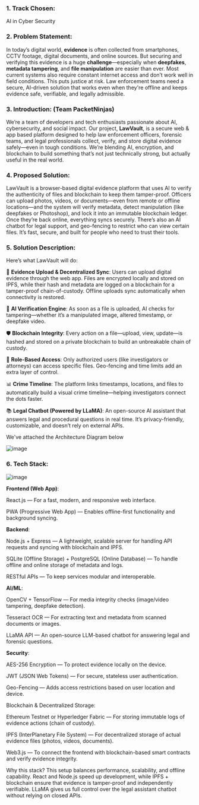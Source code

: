 ### 1. Track Chosen:
AI in Cyber Security
### 2. Problem Statement:
In today’s digital world, **evidence** is often collected from smartphones, CCTV footage, digital documents, and online sources. But securing and verifying this evidence is a huge **challenge**—especially when **deepfakes**, **metadata tampering**, and **file manipulation** are easier than ever. Most current systems also require constant internet access and don’t work well in field conditions. This puts justice at risk. Law enforcement teams need a secure, AI-driven solution that works even when they're offline and keeps evidence safe, verifiable, and legally admissible.

### 3. Introduction: (Team PacketNinjas)
We’re a team of developers and tech enthusiasts passionate about AI, cybersecurity, and social impact. Our project, **LawVault**, is a secure web & app based platform designed to help law enforcement officers, forensic teams, and legal professionals collect, verify, and store digital evidence safely—even in tough conditions. We’re blending AI, encryption, and blockchain to build something that’s not just technically strong, but actually useful in the real world.

### 4. Proposed Solution:
LawVault is a browser-based digital evidence platform that uses AI to verify the authenticity of files and blockchain to keep them tamper-proof. Officers can upload photos, videos, or documents—even from remote or offline locations—and the system will verify metadata, detect manipulation (like deepfakes or Photoshop), and lock it into an immutable blockchain ledger. Once they’re back online, everything syncs securely. There’s also an AI chatbot for legal support, and geo-fencing to restrict who can view certain files. It’s fast, secure, and built for people who need to trust their tools.


### 5. Solution Description:
Here’s what LawVault will do:

📁 **Evidence Upload & Decentralized Sync**: Users can upload digital evidence through the web app. Files are encrypted locally and stored on IPFS, while their hash and metadata are logged on a blockchain for a tamper-proof chain-of-custody. Offline uploads sync automatically when connectivity is restored.

🧠 **AI Verification Engine**: As soon as a file is uploaded, AI checks for tampering—whether it’s a manipulated image, altered timestamp, or deepfake video.

🛡️ **Blockchain Integrity**: Every action on a file—upload, view, update—is hashed and stored on a private blockchain to build an unbreakable chain of custody.

🔐 **Role-Based Access**: Only authorized users (like investigators or attorneys) can access specific files. Geo-fencing and time limits add an extra layer of control.

📊 **Crime Timeline**: The platform links timestamps, locations, and files to automatically build a visual crime timeline—helping investigators connect the dots faster.

📚 **Legal Chatbot (Powered by LLaMA)**: An open-source AI assistant that answers legal and procedural questions in real time. It’s privacy-friendly, customizable, and doesn’t rely on external APIs.

We've attached the Architecture Diagram below

![image](http://bit.ly/44lrO9V)

### 6. Tech Stack:
![image](https://bit.ly/4jXiSvR)

**Frontend (Web App)**:

React.js — For a fast, modern, and responsive web interface.

PWA (Progressive Web App) — Enables offline-first functionality and background syncing.

**Backend**:

Node.js + Express — A lightweight, scalable server for handling API requests and syncing with blockchain and IPFS.

SQLite (Offline Storage) + PostgreSQL (Online Database) — To handle offline and online storage of metadata and logs.

RESTful APIs — To keep services modular and interoperable.

**AI/ML**:

OpenCV + TensorFlow — For media integrity checks (image/video tampering, deepfake detection).

Tesseract OCR — For extracting text and metadata from scanned documents or images.

LLaMA API — An open-source LLM-based chatbot for answering legal and forensic questions.

**Security**:

AES-256 Encryption — To protect evidence locally on the device.

JWT (JSON Web Tokens) — For secure, stateless user authentication.

Geo-Fencing — Adds access restrictions based on user location and device.

Blockchain & Decentralized Storage:

Ethereum Testnet or Hyperledger Fabric — For storing immutable logs of evidence actions (chain of custody).

IPFS (InterPlanetary File System) — For decentralized storage of actual evidence files (photos, videos, documents).

Web3.js — To connect the frontend with blockchain-based smart contracts and verify evidence integrity.

Why this stack? 
This setup balances performance, scalability, and offline capability. React and Node.js speed up development, while IPFS + blockchain ensure that evidence is tamper-proof and independently verifiable. LLaMA gives us full control over the legal assistant chatbot without relying on closed APIs.
